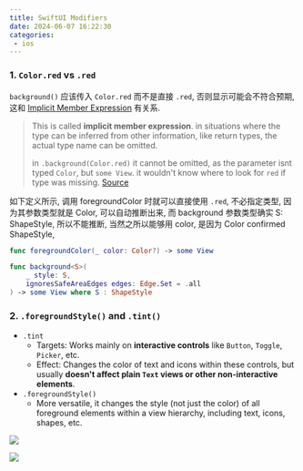 ```yaml
---
title: SwiftUI Modifiers
date: 2024-06-07 16:22:30
categories:
 - ios
---
```


### 1. `Color.red` vs `.red`

`background()` 应该传入 `Color.red` 而不是直接 `.red`, 否则显示可能会不符合预期, 这和 [Implicit Member Expression](https://docs.swift.org/swift-book/documentation/the-swift-programming-language/expressions/#Implicit-Member-Expression) 有关系.  

> This is called **implicit member expression**. in situations where the type can be inferred from other information, like return types, the actual type name can be omitted. 
>
> in `.background(Color.red)` it cannot be omitted, as the parameter isnt typed `Color`, but `some View`. it wouldn't know where to look for `red` if type was missing. [Source](https://stackoverflow.com/a/70132472/16317008)
>

如下定义所示, 调用 foregroundColor 时就可以直接使用 `.red`, 不必指定类型, 因为其参数类型就是 Color, 可以自动推断出来, 而 background 参数类型确实 S: ShapeStyle, 所以不能推断, 当然之所以能够用 color, 是因为 Color confirmed ShapeStyle, 

```swift
func foregroundColor(_ color: Color?) -> some View

func background<S>(
    _ style: S,
    ignoresSafeAreaEdges edges: Edge.Set = .all
) -> some View where S : ShapeStyle
```

### 2. `.foregroundStyle()` and `.tint()`

- `.tint`
  - Targets: Works mainly on **interactive controls** like `Button`, `Toggle`, `Picker`, etc.
  - Effect: Changes the color of text and icons within these controls, but usually **doesn't affect plain `Text` views or other non-interactive elements**.
- `.foregroundStyle()`
  - More versatile, it changes the style (not just the color) of all foreground elements within a view hierarchy, including text, icons, shapes, etc. 

![](https://pub-2a6758f3b2d64ef5bb71ba1601101d35.r2.dev/blogs/2024/06/b68b2b854568f35c371b5e1d22b60231.jpg)

![](https://pub-2a6758f3b2d64ef5bb71ba1601101d35.r2.dev/blogs/2024/06/918b49e2021b1534f1274e732efe1522.jpg)
